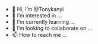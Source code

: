 - 👋 Hi, I’m @Tonykanyi
- 👀 I’m interested in ...
- 🌱 I’m currently learning ...
- 💞️ I’m looking to collaborate on ...
- 📫 How to reach me ...

<!---
Tonykanyi/Tonykanyi is a ✨ special ✨ repository because its `README.md` (this file) appears on your GitHub profile.
You can click the Preview link to take a look at your changes.
--->
